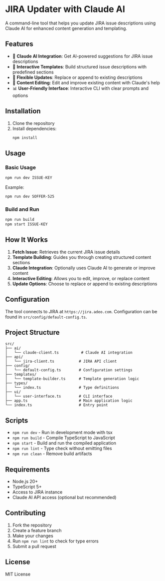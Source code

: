 # JIRA Updater with Claude AI

A command-line tool that helps you update JIRA issue descriptions using Claude AI for enhanced content generation and templating.

## Features

- 🤖 **Claude AI Integration**: Get AI-powered suggestions for JIRA issue descriptions
- 📝 **Interactive Templates**: Build structured issue descriptions with predefined sections
- 🔄 **Flexible Updates**: Replace or append to existing descriptions
- 🎨 **Content Editing**: Edit and improve existing content with Claude's help
- 📊 **User-Friendly Interface**: Interactive CLI with clear prompts and options

## Installation

1. Clone the repository
2. Install dependencies:
   ```bash
   npm install
   ```

## Usage

### Basic Usage

```bash
npm run dev ISSUE-KEY
```

Example:
```bash
npm run dev SOFFER-525
```

### Build and Run

```bash
npm run build
npm start ISSUE-KEY
```

## How It Works

1. **Fetch Issue**: Retrieves the current JIRA issue details
2. **Template Building**: Guides you through creating structured content sections
3. **Claude Integration**: Optionally uses Claude AI to generate or improve content
4. **Interactive Editing**: Allows you to edit, improve, or replace content
5. **Update Options**: Choose to replace or append to existing descriptions

## Configuration

The tool connects to JIRA at `https://jira.adeo.com`. Configuration can be found in `src/config/default-config.ts`.

## Project Structure

```
src/
├── ai/
│   └── claude-client.ts          # Claude AI integration
├── api/
│   └── jira-client.ts           # JIRA API client
├── config/
│   └── default-config.ts        # Configuration settings
├── templates/
│   └── template-builder.ts      # Template generation logic
├── types/
│   └── index.ts                 # Type definitions
├── ui/
│   └── user-interface.ts        # CLI interface
├── app.ts                       # Main application logic
└── index.ts                     # Entry point
```

## Scripts

- `npm run dev` - Run in development mode with tsx
- `npm run build` - Compile TypeScript to JavaScript
- `npm start` - Build and run the compiled application
- `npm run lint` - Type check without emitting files
- `npm run clean` - Remove build artifacts

## Requirements

- Node.js 20+
- TypeScript 5+
- Access to JIRA instance
- Claude AI API access (optional but recommended)

## Contributing

1. Fork the repository
2. Create a feature branch
3. Make your changes
4. Run `npm run lint` to check for type errors
5. Submit a pull request

## License

MIT License